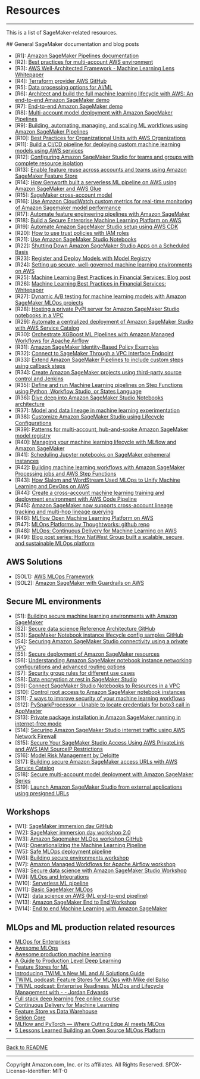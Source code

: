 # Resources
---

This is a list of SageMaker-related resources.

## General SageMaker documentation and blog posts
- [R1]: [Amazon SageMaker Pipelines documentation](https://docs.aws.amazon.com/sagemaker/latest/dg/pipelines-sdk.html)
- [R2]: [Best practices for multi-account AWS environment](https://aws.amazon.com/organizations/getting-started/best-practices/)
- [R3]: [AWS Well-Architected Framework - Machine Learning Lens Whitepaper](https://d1.awsstatic.com/whitepapers/architecture/wellarchitected-Machine-Learning-Lens.pdf)  
- [R4]: [Terraform provider AWS GitHub](https://github.com/hashicorp/terraform-provider-aws)
- [R5]: [Data processing options for AI/ML](https://aws.amazon.com/blogs/machine-learning/data-processing-options-for-ai-ml/)
- [R6]: [Architect and build the full machine learning lifecycle with AWS: An end-to-end Amazon SageMaker demo](https://aws.amazon.com/blogs/machine-learning/architect-and-build-the-full-machine-learning-lifecycle-with-amazon-sagemaker/)
- [R7]: [End-to-end Amazon SageMaker demo](https://github.com/aws/amazon-sagemaker-examples/tree/master/end_to_end)
- [R8]: [Multi-account model deployment with Amazon SageMaker Pipelines](https://aws.amazon.com/blogs/machine-learning/multi-account-model-deployment-with-amazon-sagemaker-pipelines/)
- [R9]: [Building, automating, managing, and scaling ML workflows using Amazon SageMaker Pipelines](https://aws.amazon.com/blogs/machine-learning/building-automating-managing-and-scaling-ml-workflows-using-amazon-sagemaker-pipelines/)
- [R10]: [Best Practices for Organizational Units with AWS Organizations](https://aws.amazon.com/blogs/mt/best-practices-for-organizational-units-with-aws-organizations/)
- [R11]: [Build a CI/CD pipeline for deploying custom machine learning models using AWS services](https://aws.amazon.com/blogs/machine-learning/build-a-ci-cd-pipeline-for-deploying-custom-machine-learning-models-using-aws-services/)
- [R12]: [Configuring Amazon SageMaker Studio for teams and groups with complete resource isolation](https://aws.amazon.com/fr/blogs/machine-learning/configuring-amazon-sagemaker-studio-for-teams-and-groups-with-complete-resource-isolation/)
- [R13]: [Enable feature reuse across accounts and teams using Amazon SageMaker Feature Store](https://aws.amazon.com/blogs/machine-learning/enable-feature-reuse-across-accounts-and-teams-using-amazon-sagemaker-feature-store/)
- [R14]: [How Genworth built a serverless ML pipeline on AWS using Amazon SageMaker and AWS Glue](https://aws.amazon.com/blogs/machine-learning/how-genworth-built-a-serverless-ml-pipeline-on-aws-using-amazon-sagemaker-and-aws-glue/)
- [R15]: [SageMaker cross-account model](https://aws.amazon.com/premiumsupport/knowledge-center/sagemaker-cross-account-model/)
- [R16]: [Use Amazon CloudWatch custom metrics for real-time monitoring of Amazon Sagemaker model performance](https://aws.amazon.com/blogs/machine-learning/use-amazon-cloudwatch-custom-metrics-for-real-time-monitoring-of-amazon-sagemaker-model-performance/)
- [R17]: [Automate feature engineering pipelines with Amazon SageMaker](https://aws.amazon.com/blogs/machine-learning/automate-feature-engineering-pipelines-with-amazon-sagemaker/)
- [R18]: [Build a Secure Enterprise Machine Learning Platform on AWS](https://docs.aws.amazon.com/whitepapers/latest/build-secure-enterprise-ml-platform/build-secure-enterprise-ml-platform.html)
- [R19]: [Automate Amazon SageMaker Studio setup using AWS CDK](https://aws.amazon.com/blogs/machine-learning/automate-amazon-sagemaker-studio-setup-using-aws-cdk/)
- [R20]: [How to use trust policies with IAM roles](https://aws.amazon.com/blogs/security/how-to-use-trust-policies-with-iam-roles/)
- [R21]: [Use Amazon SageMaker Studio Notebooks](https://docs.aws.amazon.com/sagemaker/latest/dg/notebooks.html)
- [R22]: [Shutting Down Amazon SageMaker Studio Apps on a Scheduled Basis](https://medium.com/swlh/shutting-down-amazon-sagemaker-studio-kernelgateways-automatically-with-aws-lambda-41e93afef06b)
- [R23]: [Register and Deploy Models with Model Registry](https://docs.aws.amazon.com/sagemaker/latest/dg/model-registry.html)
- [R24]: [Setting up secure, well-governed machine learning environments on AWS](https://aws.amazon.com/blogs/mt/setting-up-machine-learning-environments-aws/)
- [R25]: [Machine Learning Best Practices in Financial Services: Blog post](https://aws.amazon.com/blogs/machine-learning/machine-learning-best-practices-in-financial-services/)
- [R26]: [Machine Learning Best Practices in Financial Services: Whitepaper](https://d1.awsstatic.com/whitepapers/machine-learning-in-financial-services-on-aws.pdf)
- [R27]: [Dynamic A/B testing for machine learning models with Amazon SageMaker MLOps projects](https://aws.amazon.com/blogs/machine-learning/dynamic-a-b-testing-for-machine-learning-models-with-amazon-sagemaker-mlops-projects/)
- [R28]: [Hosting a private PyPI server for Amazon SageMaker Studio notebooks in a VPC](https://aws.amazon.com/blogs/machine-learning/hosting-a-private-pypi-server-for-amazon-sagemaker-studio-notebooks-in-a-vpc/)
- [R29]: [Automate a centralized deployment of Amazon SageMaker Studio with AWS Service Catalog](https://aws.amazon.com/blogs/machine-learning/automate-a-centralized-deployment-of-amazon-sagemaker-studio-with-aws-service-catalog/)
- [R30]: [Orchestrate XGBoost ML Pipelines with Amazon Managed Workflows for Apache Airflow](https://aws.amazon.com/blogs/machine-learning/orchestrate-xgboost-ml-pipelines-with-amazon-managed-workflows-for-apache-airflow/)
- [R31]: [Amazon SageMaker Identity-Based Policy Examples](https://docs.aws.amazon.com/sagemaker/latest/dg/security_iam_id-based-policy-examples.html)
- [R32]: [Connect to SageMaker Through a VPC Interface Endpoint](https://docs.aws.amazon.com/sagemaker/latest/dg/interface-vpc-endpoint.html)
- [R33]: [Extend Amazon SageMaker Pipelines to include custom steps using callback steps](https://aws.amazon.com/blogs/machine-learning/extend-amazon-sagemaker-pipelines-to-include-custom-steps-using-callback-steps/)
- [R34]: [Create Amazon SageMaker projects using third-party source control and Jenkins](https://aws.amazon.com/blogs/machine-learning/create-amazon-sagemaker-projects-using-third-party-source-control-and-jenkins/)
- [R35]: [Define and run Machine Learning pipelines on Step Functions using Python, Workflow Studio, or States Language](https://aws.amazon.com/blogs/machine-learning/define-and-run-machine-learning-pipelines-on-step-functions-using-python-workflow-studio-or-states-language/)
- [R36]: [Dive deep into Amazon SageMaker Studio Notebooks architecture](https://aws.amazon.com/blogs/machine-learning/dive-deep-into-amazon-sagemaker-studio-notebook-architecture/)
- [R37]: [Model and data lineage in machine learning experimentation](https://aws.amazon.com/blogs/machine-learning/model-and-data-lineage-in-machine-learning-experimentation/)
- [R38]: [Customize Amazon SageMaker Studio using Lifecycle Configurations](https://aws.amazon.com/blogs/machine-learning/customize-amazon-sagemaker-studio-using-lifecycle-configurations/)
- [R39]: [Patterns for multi-account, hub-and-spoke Amazon SageMaker model registry](https://aws.amazon.com/blogs/machine-learning/patterns-for-multi-account-hub-and-spoke-amazon-sagemaker-model-registry/)
- [R40]: [Managing your machine learning lifecycle with MLflow and Amazon SageMaker](https://aws.amazon.com/blogs/machine-learning/managing-your-machine-learning-lifecycle-with-mlflow-and-amazon-sagemaker/)
- [R41]: [Scheduling Jupyter notebooks on SageMaker ephemeral instances](https://aws.amazon.com/blogs/machine-learning/scheduling-jupyter-notebooks-on-sagemaker-ephemeral-instances/)
- [R42]: [Building machine learning workflows with Amazon SageMaker Processing jobs and AWS Step Functions](https://aws.amazon.com/blogs/machine-learning/building-machine-learning-workflows-with-amazon-sagemaker-processing-jobs-and-aws-step-functions/) 
- [R43]: [How Slalom and WordStream Used MLOps to Unify Machine Learning and DevOps on AWS](https://aws.amazon.com/blogs/apn/how-slalom-and-wordstream-used-mlops-to-unify-machine-learning-and-devops-on-aws/)
- [R44]: [Create a cross-account machine learning training and deployment environment with AWS Code Pipeline](https://aws.amazon.com/blogs/machine-learning/create-a-cross-account-machine-learning-training-and-deployment-environment-with-aws-code-pipeline/)
- [R45]: [Amazon SageMaker now supports cross-account lineage tracking and multi-hop lineage querying](https://aws.amazon.com/about-aws/whats-new/2021/12/amazon-sagemaker-cross-account-lineage-tracking-query/)
- [R46]: [MLflow Open Machine Learning Platform on AWS](https://github.com/aws-samples/aws-mlflow-sagemaker-cdk)
- [R47]: [MLOps Platforms by Thoughtworks: github repo](https://github.com/thoughtworks/mlops-platforms)
- [R48]: [MLOps: Continuous Delivery for Machine Learning on AWS](https://d1.awsstatic.com/whitepapers/mlops-continuous-delivery-machine-learning-on-aws.pdf)
- [R49]: [Blog post series: How NatWest Group built a scalable, secure, and sustainable MLOps platform](https://aws.amazon.com/blogs/machine-learning/part-1-how-natwest-group-built-a-scalable-secure-and-sustainable-mlops-platform/)

## AWS Solutions
- [SOL1]: [AWS MLOps Framework](https://aws.amazon.com/solutions/implementations/aws-mlops-framework/)
- [SOL2]: [Amazon SageMaker with Guardrails on AWS](https://aws.amazon.com/quickstart/architecture/amazon-sagemaker-with-guardrails/)

## Secure ML environments
- [S1]: [Building secure machine learning environments with Amazon SageMaker](https://aws.amazon.com/blogs/machine-learning/building-secure-machine-learning-environments-with-amazon-sagemaker/)
- [S2]: [Secure data science Reference Architecture GitHub](https://github.com/aws-samples/secure-data-science-reference-architecture)
- [S3]: [SageMaker Notebook instance lifecycle config samples GitHub](https://github.com/aws-samples/amazon-sagemaker-notebook-instance-lifecycle-config-samples)
- [S4]: [Securing Amazon SageMaker Studio connectivity using a private VPC](https://aws.amazon.com/blogs/machine-learning/securing-amazon-sagemaker-studio-connectivity-using-a-private-vpc/)
- [S5]: [Secure deployment of Amazon SageMaker resources](https://aws.amazon.com/blogs/security/secure-deployment-of-amazon-sagemaker-resources/)
- [S6]: [Understanding Amazon SageMaker notebook instance networking configurations and advanced routing options](https://aws.amazon.com/blogs/machine-learning/understanding-amazon-sagemaker-notebook-instance-networking-configurations-and-advanced-routing-options/)
- [S7]: [Security group rules for different use cases](https://docs.aws.amazon.com/AWSEC2/latest/UserGuide/security-group-rules-reference.html)
- [S8]: [Data encryption at rest in SageMaker Studio](https://docs.aws.amazon.com/sagemaker/latest/dg/encryption-at-rest-studio.html)
- [S9]: [Connect SageMaker Studio Notebooks to Resources in a VPC](https://docs.aws.amazon.com/sagemaker/latest/dg/studio-notebooks-and-internet-access.html)
- [S10]: [Control root access to Amazon SageMaker notebook instances](https://aws.amazon.com/blogs/machine-learning/control-root-access-to-amazon-sagemaker-notebook-instances/)  
- [S11]: [7 ways to improve security of your machine learning workflows](https://aws.amazon.com/blogs/security/7-ways-to-improve-security-of-your-machine-learning-workflows/)
- [S12]: [PySparkProcessor - Unable to locate credentials for boto3 call in AppMaster](https://github.com/aws/amazon-sagemaker-examples/issues/1689)
- [S13]: [Private package installation in Amazon SageMaker running in internet-free mode](https://aws.amazon.com/blogs/machine-learning/private-package-installation-in-amazon-sagemaker-running-in-internet-free-mode/)
- [S14]: [Securing Amazon SageMaker Studio internet traffic using AWS Network Firewall](https://aws.amazon.com/blogs/machine-learning/securing-amazon-sagemaker-studio-internet-traffic-using-aws-network-firewall/)
- [S15]: [Secure Your SageMaker Studio Access Using AWS PrivateLink and AWS IAM SourceIP Restrictions](https://aws.amazon.com/about-aws/whats-new/2020/12/secure-sagemaker-studio-access-using-aws-privatelink-aws-iam-sourceip-restrictions/)
- [S16]: [Model Risk Management by Deloitte](https://www2.deloitte.com/content/dam/Deloitte/fr/Documents/risk/deloitte_model-risk-management_plaquette.pdf)
- [S17]: [Building secure Amazon SageMaker access URLs with AWS Service Catalog](https://aws.amazon.com/blogs/mt/building-secure-amazon-sagemaker-access-urls-with-aws-service-catalog/)
- [S18]: [Secure multi-account model deployment with Amazon SageMaker Series](https://aws.amazon.com/blogs/machine-learning/part-1-secure-multi-account-model-deployment-with-amazon-sagemaker/)
- [S19]: [Launch Amazon SageMaker Studio from external applications using presigned URLs](https://aws.amazon.com/blogs/machine-learning/launch-amazon-sagemaker-studio-from-external-applications-using-presigned-urls/)

## Workshops
- [W1]: [SageMaker immersion day GitHub](https://github.com/aws-samples/amazon-sagemaker-immersion-day)  
- [W2]: [SageMaker immersion day workshop 2.0](https://sagemaker-immersionday.workshop.aws/)  
- [W3]: [Amazon Sagemaker MLOps workshop GitHub](https://github.com/awslabs/amazon-sagemaker-mlops-workshop)
- [W4]: [Operationalizing the Machine Learning Pipeline](https://operational-machine-learning-pipeline.workshop.aws/)
- [W5]: [Safe MLOps deployment pipeline](https://mlops-safe-deployment-pipeline.workshop.aws/)
- [W6]: [Building secure environments workshop](https://sagemaker-workshop.com/security_for_sysops.html)
- [W7]: [Amazon Managed Workflows for Apache Airflow workshop](https://amazon-mwaa-for-analytics.workshop.aws/en/)
- [W8]: [Secure data science with Amazon SageMaker Studio Workshop](https://catalog.us-east-1.prod.workshops.aws/v2/workshops/c882cd42-8ec8-4112-9469-9fab33471e85/en-US)
- [W9]: [MLOps and Integrations](https://mlops-and-integrations.workshop.aws/)
- [W10]: [Serverless ML pipeline](https://github.com/dylan-tong-aws/aws-serverless-ml-pipeline)
- [W11]: [Basic SageMaker MLOps](https://github.com/aws-samples/mlops-amazon-sagemaker-devops-with-ml)
- [W12]: [data science on AWS (ML end-to-end pipeline)](https://github.com/data-science-on-aws/workshop)
- [W13]: [Amazon SageMaker End to End Workshop](https://github.com/aws-samples/sagemaker-end-to-end-workshop)
- [W14]: [End to end Machine Learning with Amazon SageMaker](https://github.com/aws-samples/amazon-sagemaker-build-train-deploy)

## MLOps and ML production related resources
- [MLOps for Enterprises](https://github.com/aws-samples/sagemaker-custom-project-templates/tree/main/mlops-multi-account-cdk)
- [Awesome MLOps](https://github.com/visenger/awesome-mlops)
- [Awesome production machine learning](https://github.com/EthicalML/awesome-production-machine-learning)
- [A Guide to Production Level Deep Learning](https://github.com/alirezadir/Production-Level-Deep-Learning)
- [Feature Stores for ML](https://www.featurestore.org/)
- [Introducing TWIML’s New ML and AI Solutions Guide](https://twimlai.com/solutions/introducing-twiml-ml-ai-solutions-guide/)
- [TWIML podcast: Feature Stores for MLOps with Mike del Balso](https://twimlai.com/feature-stores-for-mlops-with-mike-del-balso/)
- [TWIML podcast: Enterprise Readiness, MLOps and Lifecycle Management with - - Jordan Edwards](https://twimlai.com/twiml-talk-321-enterprise-readiness-mlops-and-lifecycle-management-with-jordan-edwards/)
- [Full stack deep learning free online course](https://course.fullstackdeeplearning.com/)
- [Continuous Delivery for Machine Learning](https://martinfowler.com/articles/cd4ml.html)
- [Feature Store vs Data Warehouse](https://medium.com/data-for-ai/feature-store-vs-data-warehouse-306d1567c100)
- [Seldon Core](https://docs.seldon.io/projects/seldon-core/en/latest/)
- [MLflow and PyTorch — Where Cutting Edge AI meets MLOps](https://medium.com/pytorch/mlflow-and-pytorch-where-cutting-edge-ai-meets-mlops-1985cf8aa789)
- [5 Lessons Learned Building an Open Source MLOps Platform](https://towardsdatascience.com/5-lessons-learned-building-an-open-source-mlops-platform-624574a44c09)

---

[Back to README](../README.md)

---

Copyright Amazon.com, Inc. or its affiliates. All Rights Reserved.
SPDX-License-Identifier: MIT-0
